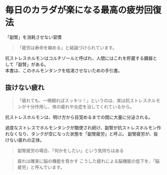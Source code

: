 # 毎日のカラダが楽になる最高の疲労回復法

「副腎」を消耗させない習慣

> 「疲労は寿命を縮める」と結論づけられています。


抗ストレスホルモンはコルチゾールと呼ばれ、人間にはこれを貯蔵する臓器として「副腎」がある。  
本書は、このホルモンタンクを枯渇させないための手引書。

## 抜けない疲れ

> 「疲れても、一晩眠ればスッキリ！」というのは、実は抗ストレスホルモンが十分作用し、体の疲れや炎症を治してくれているから。

抗ストレスホルモンは、明け方から目覚めるまでの間に大量に分泌される。

過度なストレスでホルモンタンクが酷使され続け、副腎が抗ストレスホルモン作れなくなり、タンクが空になった状態を「副腎疲労」と呼ぶ。
副腎疲労が、抜けない疲れの正体。

> 副腎疲労の場合、「何かをしたい」という気持ちはある

> 疲れは確実に脳の機能を脅かす
> こうした疲れによる脳機能の低下を、「脳疲労」と呼んでいます。

